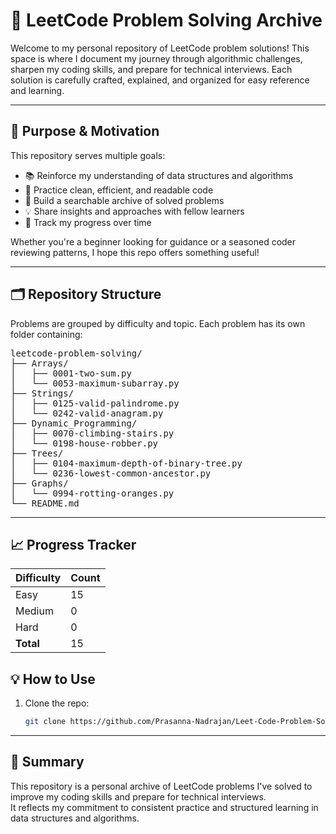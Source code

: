 # 🧠 LeetCode Problem Solving Archive

Welcome to my personal repository of LeetCode problem solutions! This space is where I document my journey through algorithmic challenges, sharpen my coding skills, and prepare for technical interviews. Each solution is carefully crafted, explained, and organized for easy reference and learning.

---

## 🚀 Purpose & Motivation

This repository serves multiple goals:

- 📚 Reinforce my understanding of data structures and algorithms
- 🧪 Practice clean, efficient, and readable code
- 🧩 Build a searchable archive of solved problems
- 💡 Share insights and approaches with fellow learners
- 🧭 Track my progress over time

Whether you're a beginner looking for guidance or a seasoned coder reviewing patterns, I hope this repo offers something useful!

---

## 🗂️ Repository Structure

Problems are grouped by difficulty and topic. Each problem has its own folder containing:
<pre>
leetcode-problem-solving/
├── Arrays/
│   ├── 0001-two-sum.py
│   └── 0053-maximum-subarray.py
├── Strings/
│   ├── 0125-valid-palindrome.py
│   └── 0242-valid-anagram.py
├── Dynamic_Programming/
│   ├── 0070-climbing-stairs.py
│   └── 0198-house-robber.py
├── Trees/
│   ├── 0104-maximum-depth-of-binary-tree.py
│   └── 0236-lowest-common-ancestor.py
├── Graphs/
│   └── 0994-rotting-oranges.py
└── README.md
</pre>
---

## 📈 Progress Tracker

| Difficulty | Count |
|------------|-------|
| Easy       | 15    |
| Medium     | 0     |
| Hard       | 0     |
| **Total**  | 15    |

## 💡 How to Use

1. Clone the repo:

   ```bash
   git clone https://github.com/Prasanna-Nadrajan/Leet-Code-Problem-Solving.git

---

## 📝 Summary

This repository is a personal archive of LeetCode problems I've solved to improve my coding skills and prepare for technical interviews.  
It reflects my commitment to consistent practice and structured learning in data structures and algorithms.

